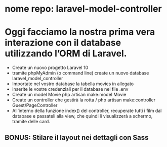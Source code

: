 # nome repo: laravel-model-controller
# Oggi facciamo la nostra prima vera interazione con il database utilizzando l’ORM di Laravel.
- Create un nuovo progetto Laravel 10
- tramite phpMyAdmin (o command line) create un nuovo database laravel_model_controller
- Importate nel vostro database la tabella movies in allegato
- inserite le vostre credenziali per il database nel file .env
- Create un model Movie php artisan make:model Movie
- Create un controller che gestirà la rotta /  php artisan make:controller Guest/PageController
- All’interno della funzione index() del controller, recuperate tutti i film dal database e passateli alla view, che quindi li visualizzerà a schermo, tramite delle card.
## BONUS: Stilare il layout nei dettagli con Sass